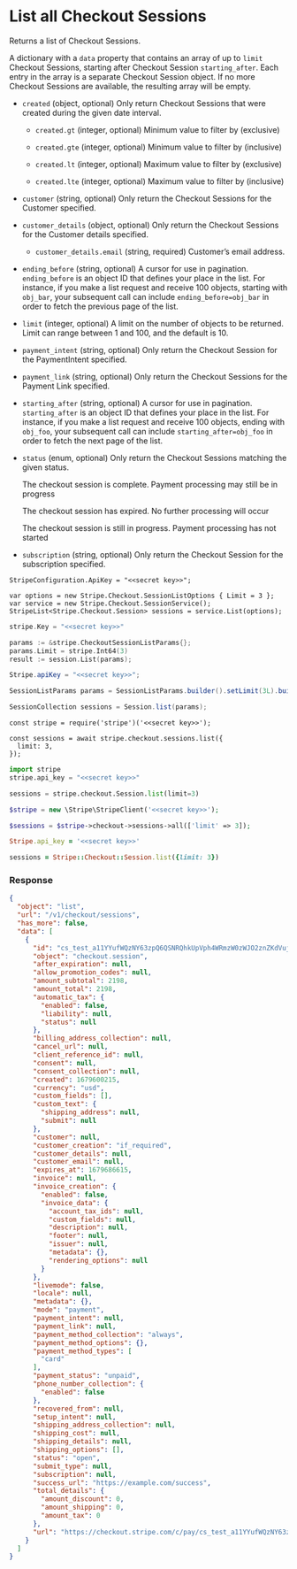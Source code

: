 # List all Checkout Sessions

Returns a list of Checkout Sessions.

A dictionary with a `data` property that contains an array of up to `limit` Checkout Sessions, starting after Checkout Session `starting_after`. Each entry in the array is a separate Checkout Session object. If no more Checkout Sessions are available, the resulting array will be empty.

- `created` (object, optional)
  Only return Checkout Sessions that were created during the given date interval.

  - `created.gt` (integer, optional)
    Minimum value to filter by (exclusive)

  - `created.gte` (integer, optional)
    Minimum value to filter by (inclusive)

  - `created.lt` (integer, optional)
    Maximum value to filter by (exclusive)

  - `created.lte` (integer, optional)
    Maximum value to filter by (inclusive)

- `customer` (string, optional)
  Only return the Checkout Sessions for the Customer specified.

- `customer_details` (object, optional)
  Only return the Checkout Sessions for the Customer details specified.

  - `customer_details.email` (string, required)
    Customer’s email address.

- `ending_before` (string, optional)
  A cursor for use in pagination. `ending_before` is an object ID that defines your place in the list. For instance, if you make a list request and receive 100 objects, starting with `obj_bar`, your subsequent call can include `ending_before=obj_bar` in order to fetch the previous page of the list.

- `limit` (integer, optional)
  A limit on the number of objects to be returned. Limit can range between 1 and 100, and the default is 10.

- `payment_intent` (string, optional)
  Only return the Checkout Session for the PaymentIntent specified.

- `payment_link` (string, optional)
  Only return the Checkout Sessions for the Payment Link specified.

- `starting_after` (string, optional)
  A cursor for use in pagination. `starting_after` is an object ID that defines your place in the list. For instance, if you make a list request and receive 100 objects, ending with `obj_foo`, your subsequent call can include `starting_after=obj_foo` in order to fetch the next page of the list.

- `status` (enum, optional)
  Only return the Checkout Sessions matching the given status.

  The checkout session is complete. Payment processing may still be in progress

  The checkout session has expired. No further processing will occur

  The checkout session is still in progress. Payment processing has not started

- `subscription` (string, optional)
  Only return the Checkout Session for the subscription specified.

```dotnet
StripeConfiguration.ApiKey = "<<secret key>>";

var options = new Stripe.Checkout.SessionListOptions { Limit = 3 };
var service = new Stripe.Checkout.SessionService();
StripeList<Stripe.Checkout.Session> sessions = service.List(options);
```

```go
stripe.Key = "<<secret key>>"

params := &stripe.CheckoutSessionListParams{};
params.Limit = stripe.Int64(3)
result := session.List(params);
```

```java
Stripe.apiKey = "<<secret key>>";

SessionListParams params = SessionListParams.builder().setLimit(3L).build();

SessionCollection sessions = Session.list(params);
```

```node
const stripe = require('stripe')('<<secret key>>');

const sessions = await stripe.checkout.sessions.list({
  limit: 3,
});
```

```python
import stripe
stripe.api_key = "<<secret key>>"

sessions = stripe.checkout.Session.list(limit=3)
```

```php
$stripe = new \Stripe\StripeClient('<<secret key>>');

$sessions = $stripe->checkout->sessions->all(['limit' => 3]);
```

```ruby
Stripe.api_key = '<<secret key>>'

sessions = Stripe::Checkout::Session.list({limit: 3})
```

### Response

```json
{
  "object": "list",
  "url": "/v1/checkout/sessions",
  "has_more": false,
  "data": [
    {
      "id": "cs_test_a11YYufWQzNY63zpQ6QSNRQhkUpVph4WRmzW0zWJO2znZKdVujZ0N0S22u",
      "object": "checkout.session",
      "after_expiration": null,
      "allow_promotion_codes": null,
      "amount_subtotal": 2198,
      "amount_total": 2198,
      "automatic_tax": {
        "enabled": false,
        "liability": null,
        "status": null
      },
      "billing_address_collection": null,
      "cancel_url": null,
      "client_reference_id": null,
      "consent": null,
      "consent_collection": null,
      "created": 1679600215,
      "currency": "usd",
      "custom_fields": [],
      "custom_text": {
        "shipping_address": null,
        "submit": null
      },
      "customer": null,
      "customer_creation": "if_required",
      "customer_details": null,
      "customer_email": null,
      "expires_at": 1679686615,
      "invoice": null,
      "invoice_creation": {
        "enabled": false,
        "invoice_data": {
          "account_tax_ids": null,
          "custom_fields": null,
          "description": null,
          "footer": null,
          "issuer": null,
          "metadata": {},
          "rendering_options": null
        }
      },
      "livemode": false,
      "locale": null,
      "metadata": {},
      "mode": "payment",
      "payment_intent": null,
      "payment_link": null,
      "payment_method_collection": "always",
      "payment_method_options": {},
      "payment_method_types": [
        "card"
      ],
      "payment_status": "unpaid",
      "phone_number_collection": {
        "enabled": false
      },
      "recovered_from": null,
      "setup_intent": null,
      "shipping_address_collection": null,
      "shipping_cost": null,
      "shipping_details": null,
      "shipping_options": [],
      "status": "open",
      "submit_type": null,
      "subscription": null,
      "success_url": "https://example.com/success",
      "total_details": {
        "amount_discount": 0,
        "amount_shipping": 0,
        "amount_tax": 0
      },
      "url": "https://checkout.stripe.com/c/pay/cs_test_a11YYufWQzNY63zpQ6QSNRQhkUpVph4WRmzW0zWJO2znZKdVujZ0N0S22u#fidkdWxOYHwnPyd1blpxYHZxWjA0SDdPUW5JbmFMck1wMmx9N2BLZjFEfGRUNWhqTmJ%2FM2F8bUA2SDRySkFdUV81T1BSV0YxcWJcTUJcYW5rSzN3dzBLPUE0TzRKTTxzNFBjPWZEX1NKSkxpNTVjRjN8VHE0YicpJ2N3amhWYHdzYHcnP3F3cGApJ2lkfGpwcVF8dWAnPyd2bGtiaWBabHFgaCcpJ2BrZGdpYFVpZGZgbWppYWB3dic%2FcXdwYHgl"
    }
  ]
}
```